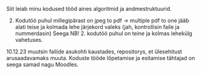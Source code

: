 Siit leiab minu kodused tööd aines algoritmid ja andmestruktuurid.

2. Kodutöö puhul millegipärast on jpeg to pdf -> multiple pdf to one jääb alati teise ja kolmada lehe järjekord valeks (jah, kontrollisin faile ja nummerdasin)
Seega NB! 2. kodutöö puhul on teine ja kolmas lehekülg vahetuses.

10.12.23 muutsin failide asukohti kaustades, repositorys, et ülesehitust arusaadavamaks muuta. Koduste tööde lõpetamise ja esitamise tähtajad on seega samad nagu Moodles.
